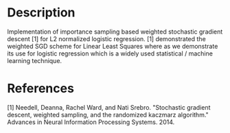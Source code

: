 # Description
Implementation of importance sampling based weighted stochastic gradient descent [1] for L2 normalized logistic regression. [1] demonstrated the weighted SGD scheme for Linear Least Squares where as we demonstrate its use for logistic regression which is a widely used statistical / machine learning technique. 

# References
[1] Needell, Deanna, Rachel Ward, and Nati Srebro. "Stochastic gradient descent, weighted sampling, and the randomized kaczmarz algorithm." Advances in Neural Information Processing Systems. 2014.
